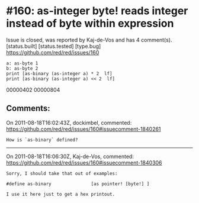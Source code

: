 
#160: as-integer byte! reads integer instead of byte within expression
================================================================================
Issue is closed, was reported by Kaj-de-Vos and has 4 comment(s).
[status.built] [status.tested] [type.bug]
<https://github.com/red/red/issues/160>

```
a: as-byte 1
b: as-byte 2
print [as-binary (as-integer a) * 2  lf]
print [as-binary (as-integer a) << 2  lf]
```

00000402
00000804



Comments:
--------------------------------------------------------------------------------

On 2011-08-18T16:02:43Z, dockimbel, commented:
<https://github.com/red/red/issues/160#issuecomment-1840261>

    How is `as-binary` defined?

--------------------------------------------------------------------------------

On 2011-08-18T16:06:30Z, Kaj-de-Vos, commented:
<https://github.com/red/red/issues/160#issuecomment-1840306>

    Sorry, I should take that out of examples:
    
    #define as-binary               [as pointer! [byte!] ]
    
    I use it here just to get a hex printout.

